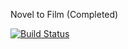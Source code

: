Novel to Film (Completed)


[![Build Status](https://travis-ci.org/cmchavez/Novel-to-Film.svg?branch=master)](https://travis-ci.org/cmchavez/Novel-to-Film)
